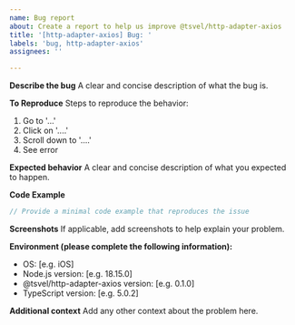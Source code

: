 ```yaml
---
name: Bug report
about: Create a report to help us improve @tsvel/http-adapter-axios
title: '[http-adapter-axios] Bug: '
labels: 'bug, http-adapter-axios'
assignees: ''

---
```


**Describe the bug**
A clear and concise description of what the bug is.

**To Reproduce**
Steps to reproduce the behavior:
1. Go to '...'
2. Click on '....'
3. Scroll down to '....'
4. See error

**Expected behavior**
A clear and concise description of what you expected to happen.

**Code Example**
```typescript
// Provide a minimal code example that reproduces the issue
```

**Screenshots**
If applicable, add screenshots to help explain your problem.

**Environment (please complete the following information):**
 - OS: [e.g. iOS]
 - Node.js version: [e.g. 18.15.0]
 - @tsvel/http-adapter-axios version: [e.g. 0.1.0]
 - TypeScript version: [e.g. 5.0.2]

**Additional context**
Add any other context about the problem here.

